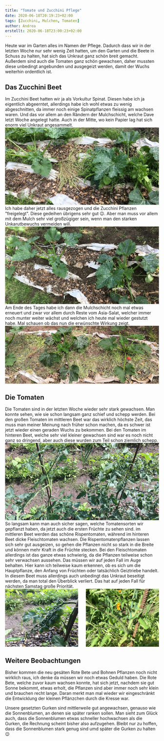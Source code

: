 ```yaml
---
title: "Tomate und Zucchini Pflege"
date: 2020-06-18T20:19:23+02:00
tags: [Zucchini, Mulchen, Tomaten]
author: Andrea
erstellt: 2020-06-18T23:00:23+02:00
---
```

Heute war im Garten alles im Namen der Pflege. Dadurch dass wir in der letzten Woche nur sehr wenig Zeit hatten, um den Garten und die Beete in Schuss zu halten, hat sich das Unkraut ganz schön breit gemacht. Außerdem sind auch die Tomaten ganz schön gewachsen, daher mussten diese unbedingt angebunden und ausgegeizt werden, damit der Wuchs weiterhin ordentlich ist. 

Das Zucchini Beet
---
Im Zucchini Beet hatten wir ja als Vorkultur Spinat. Diesen habe ich ja eigentlich abgeerntet, allerdings habe ich wohl etwas zu wenig abgeschnitten, da immer noch einige Spinatpflanzen fleissig am wachsen waren. Und das vor allem an den Rändern der Mulchschicht, welche Dave letzt Woche angelegt hatte. Auch in der Mitte, wo kein Papier lag hat sich enorm viel Unkraut angesammelt.![Zucchinibeet vorher](/img/tomate_und_zucchini_pflege2.jpg) Ich habe daher jetzt alles rausgezogen und die Zucchini Pflanzen "freigelegt". Diese gedeihen übrigens sehr gut :wink:. Aber man muss vor allem mit dem Mulch sehr viel großzügiger sein, wenn man den starken Unkarutbewuchs vermeiden will. ![Zucchinibeet ohne Unkraut](/img/tomate_und_zucchini_pflege3.jpg)
Am Ende des Tages habe ich dann die Mulchschicht noch mal etwas erneuert und zwar vor allem durch Reste vom Asia-Salat, welcher immer noch munter weiter wächst und welchen ich heute mal wieder gestutzt habe. Mal schauen ob das nun die erwünschte Wirkung zeigt.![Zucchinibeet gemulcht](/img/tomate_und_zucchini_pflege6.jpg)

Die Tomaten
---
Die Tomaten sind in der letzten Woche wieder sehr stark gewachsen. Man konnte sehen, wie sie schon langsam ganz schief und schepp werden. Bei den großen Tomaten im mittleren Beet war das wirklich höchste Zeit, das muss man meiner Meinung nach früher schon machen, da es schwer ist jetzt wieder einen geraden Wuchs zu bekommen. Bei den Tomaten im hinteren Beet, welche sehr viel kleiner gewachsen sind war es noch nicht ganz so dringend, aber auch diese wurden zum Teil schon ziemlich schepp. ![Angebundene Tomaten](/img/tomate_und_zucchini_pflege1.jpg)
So langsam kann man auch sicher sagen, welche Tomatensorten wir gepflanzt haben, da jetzt auch die ersten Früchte zu sehen sind. im mittleren Beet werden das schöne Rispentomaten, während im hinteren Beet dicke Fleischtomaten wachsen. Die Rispentomatenpflanzen lassen sich sehr gut ausgeizen, so gehen die Pflanzen nicht so stark in die Breite und können mehr Kraft in die Früchte stecken. Bei den Fleischtomaten allerdings ist das ganze etwas schwierig, da die Pflanzen teilweise schon sehr verwachsen aussehen. Das müssen wir auf jeden Fall im Auge behalten. Hier kann ich teilweise kaum erkennen, ob es sich um die Hauptpflanze, den Anfang von Früchten oder tatsächlich Geiztriebe handelt. In diesem  Beet muss allerdings auch unbedingt das Unkraut beseitigt werden, da man total den Überblick verliert. Das hat auf jeden Fall für nächsten Samstag große Priorität.![Rispentomate vs. Fleischtomate](/img/tomate_und_zucchini_pflege5.png)

Weitere Beobachtungen
---
Bisher kommen die neu gesäten Rote Bete und Bohnen Pflanzen noch nicht wirklich raus, ich denke da müssen wir noch etwas Geduld haben. Die Rote Bete, welche zuvor kaum wachsen konnte, hat sich jetzt, nachdem sie gut Sonne bekommt, etwas erholt, die Pflanzen sind aber immer noch sehr klein und brauchen recht lange. Daran merkt man mal wieder wir eingeschränkt die Entwicklung der kleinen Pflänzchen durch die Kresse war.

Unsere gesetzten Gurken sind mittlerweile gut angewachsen, genauso wie die Sonnenblumen, an denen sie später ranken sollen. Man sieht zum Glück auch, dass die Sonnenblumen etwas schneller hochwachsen als die Gurken, die Rechnung scheint bisher also aufzugehen. Bleibt nur zu hoffen, dass die Sonnenblumen stark genug sind umd später die Gurken zu halten :wink: